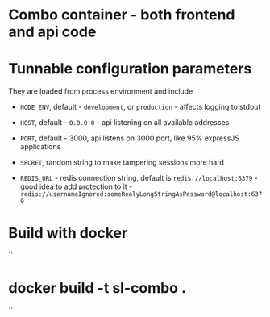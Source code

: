 Combo container - both frontend and api code
===============================================



Tunnable configuration parameters
===============================================

They are loaded from process environment and include

- `NODE_ENV`, default - `development`, or `production` - affects logging to stdout

- `HOST`, default - `0.0.0.0` - api listening on all available addresses

- `PORT`, default - 3000, api listens on 3000 port, like 95% expressJS applications

- `SECRET`, random string to make tampering sessions more hard

- `REDIS_URL` -  redis connection string, default is `redis://localhost:6379` - good idea to add protection to it - `redis://usernameIgnored:someRealyLongStringAsPassword@localhost:6379`
 
 
Build with docker
===============================================

``
  # docker build -t sl-combo .

``

